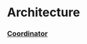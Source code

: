 # Architecture

###  [Coordinator](https://github.com/bhaveshtandel17/iOS-A-to-Z/tree/master/Architecture/Coordinator)
